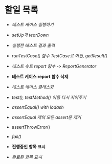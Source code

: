 # 할일 목록

- *테스트 케이스 실행하기*
- *setUp과 tearDown*
- *실행한 테스트 결과 출력*
- *runTestCase() 함수 TestCase로 이전, getResult()*
- *테스트 슈트 report 함수 -> ReportGenerator*
- **테스트 케이스 report 함수 삭제**
- *테스트 케이스 클래스화*
- *test(), testMethod() 이름 다시 지어주기*
- *assertEqual() with lodash*
- *assertEqual 제외 모든 assert문 제거*
- assertThrowError()
- *fail()*

- **진행중인 항목 표시**
- *완료된 항목 표시*